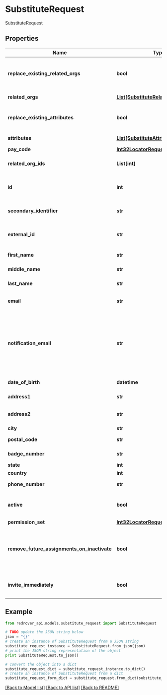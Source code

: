 # SubstituteRequest

SubstituteRequest

## Properties

Name | Type | Description | Notes
------------ | ------------- | ------------- | -------------
**replace_existing_related_orgs** | **bool** | If related Organizations are to be replaced. (Default is true) | [optional] 
**related_orgs** | [**List[SubstituteRelatedOrgRequest]**](SubstituteRelatedOrgRequest.md) | Related Organizations | [optional] 
**replace_existing_attributes** | **bool** | If related Attributes are to be replaced. (Default is true) | [optional] 
**attributes** | [**List[SubstituteAttributeRequest]**](SubstituteAttributeRequest.md) | Related Attributes | [optional] 
**pay_code** | [**Int32LocatorRequest**](Int32LocatorRequest.md) |  | [optional] 
**related_org_ids** | **List[int]** | Related Organization Ids | [optional] 
**id** | **int** | The Red Rover internal Id of OrgUser (numeric) | [optional] 
**secondary_identifier** | **str** | The secondary identifier for the User | [optional] 
**external_id** | **str** | The external Id of OrgUser (alpha-numeric) | [optional] 
**first_name** | **str** | The User&#39;s first name | [optional] 
**middle_name** | **str** | The User&#39;s middle name | [optional] 
**last_name** | **str** | The User&#39;s last name | [optional] 
**email** | **str** | The User&#39;s email (authentication) | [optional] 
**notification_email** | **str** | The User&#39;s email that will receive notifications. For SSO districts only. If empty, the Email field will be used. Field is optional | [optional] 
**date_of_birth** | **datetime** | The User&#39;s date of birth | [optional] 
**address1** | **str** | The User&#39;s address | [optional] 
**address2** | **str** | The User&#39;s address (continued) | [optional] 
**city** | **str** | The User&#39;s city | [optional] 
**postal_code** | **str** | The User&#39;s postal code | [optional] 
**badge_number** | **str** | The User&#39;s badge number | [optional] 
**state** | **int** |  | [optional] 
**country** | **int** |  | [optional] 
**phone_number** | **str** | The User&#39;s phone number | [optional] 
**active** | **bool** | If the user is active. (Default is true for Create) | [optional] 
**permission_set** | [**Int32LocatorRequest**](Int32LocatorRequest.md) |  | [optional] 
**remove_future_assignments_on_inactivate** | **bool** | If all assignments are to be removed if the user is inactivated at any time | [optional] 
**invite_immediately** | **bool** | If the user is to receive an invitation email right away | [optional] 

## Example

```python
from redrover_api.models.substitute_request import SubstituteRequest

# TODO update the JSON string below
json = "{}"
# create an instance of SubstituteRequest from a JSON string
substitute_request_instance = SubstituteRequest.from_json(json)
# print the JSON string representation of the object
print SubstituteRequest.to_json()

# convert the object into a dict
substitute_request_dict = substitute_request_instance.to_dict()
# create an instance of SubstituteRequest from a dict
substitute_request_form_dict = substitute_request.from_dict(substitute_request_dict)
```
[[Back to Model list]](../README.md#documentation-for-models) [[Back to API list]](../README.md#documentation-for-api-endpoints) [[Back to README]](../README.md)


